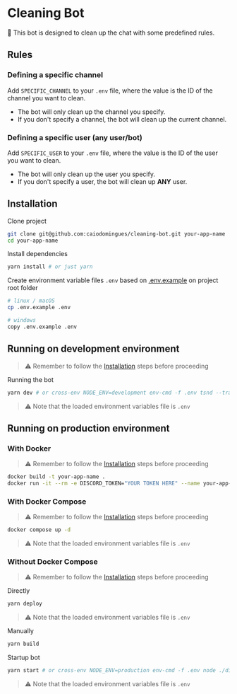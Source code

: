 # Cleaning Bot

🤖 This bot is designed to clean up the chat with some predefined rules.

## Rules

### Defining a specific channel

Add `SPECIFIC_CHANNEL` to your `.env` file, where the value is the ID of the channel you want to clean.

- The bot will only clean up the channel you specify.
- If you don't specify a channel, the bot will clean up the current channel.

### Defining a specific user (any user/bot)

Add `SPECIFIC_USER` to your `.env` file, where the value is the ID of the user you want to clean.

- The bot will only clean up the user you specify.
- If you don't specify a user, the bot will clean up **ANY** user.

## Installation

Clone project

```sh
git clone git@github.com:caiodomingues/cleaning-bot.git your-app-name
cd your-app-name
```

Install dependencies

```sh
yarn install # or just yarn
```

Create environment variable files `.env` based on [.env.example](./.env.example) on project root folder

```sh
# linux / macOS
cp .env.example .env
```

```sh
# windows
copy .env.example .env
```

## Running on development environment

> ⚠ Remember to follow the [Installation](#Installation) steps before proceeding

Running the bot

```sh
yarn dev # or cross-env NODE_ENV=development env-cmd -f .env tsnd --transpile-only --respawn --no-notify --ignore-watch node_modules ./src/index.ts
```

> ⚠ Note that the loaded environment variables file is `.env`

## Running on production environment

### With Docker

> ⚠ Remember to follow the [Installation](#Installation) steps before proceeding

```sh
docker build -t your-app-name .
docker run -it --rm -e DISCORD_TOKEN="YOUR TOKEN HERE" --name your-app-name your-app-name
```

### With Docker Compose

> ⚠ Remember to follow the [Installation](#Installation) steps before proceeding

```sh
docker compose up -d
```

> ⚠ Note that the loaded environment variables file is `.env`

### Without Docker Compose

> ⚠ Remember to follow the [Installation](#Installation) steps before proceeding

Directly

```sh
yarn deploy
```

> ⚠ Note that the loaded environment variables file is `.env`

Manually

```sh
yarn build
```

Startup bot

```sh
yarn start # or cross-env NODE_ENV=production env-cmd -f .env node ./dist/index.js
```

> ⚠ Note that the loaded environment variables file is `.env`
